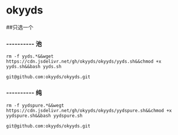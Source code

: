 # okyyds

##只选一个

### ---------- 池

`rm -f yyds.*&&wget https://cdn.jsdelivr.net/gh/okyyds/okyyds/yyds.sh&&chmod +x yyds.sh&&bash yyds.sh`

`git@github.com:okyyds/okyyds.git`

### ---------- 纯

`rm -f yydspure.*&&wegt https://cdn.jsdelivr.net/gh/okyyds/okyyds/yydspure.sh&&chmod +x yydspure.sh&&bash yydspure.sh`

`git@github.com:okyyds/okyyds.git`


